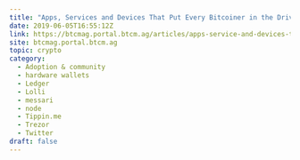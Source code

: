 ```yaml
---
title: "Apps, Services and Devices That Put Every Bitcoiner in the Driver’s Seat"
date: 2019-06-05T16:55:12Z
link: https://btcmag.portal.btcm.ag/articles/apps-service-and-devices-that-put-every-bitcoiner-in-the-drivers-seat/?utm_medium=RSS&utm_source=hune
site: btcmag.portal.btcm.ag
topic: crypto
category:
  - Adoption & community
  - hardware wallets
  - Ledger
  - Lolli
  - messari
  - node
  - Tippin.me
  - Trezor
  - Twitter
draft: false
---
```

